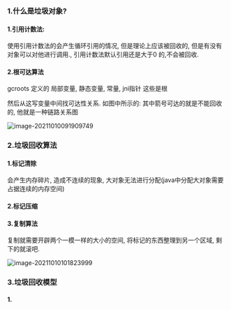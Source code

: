

### 1.什么是垃圾对象?

#### 1.引用计数法: 

使用引用计数法的会产生循环引用的情况, 但是理论上应该被回收的, 但是有没有对象可以对他进行调用., 引用计数法默认引用还是大于0 的,不会被回收.

#### 2.根可达算法

gcroots 定义的 局部变量, 静态变量, 常量, jni指针 这些是根

然后从这写变量中间找可达性关系. 如图中所示的: 其中箭号可达的就是不能回收的, 他就是一种链路关系图

![image-20211010091909749](https://cdn.jsdelivr.net/gh/hx1098/Algorithm@master/img/jvm/20211010101546.png)



### 2.垃圾回收算法

#### 1.标记清除

会产生内存碎片, 造成不连续的现象, 大对象无法进行分配(java中分配大对象需要占据连续的内存空间)

#### 2.标记压缩



#### 3.复制算法

复制就需要开辟两个一模一样的大小的空间, 将标记的东西整理到另一个区域, 剩下的就滚吧.

![image-20211010101823999](https://cdn.jsdelivr.net/gh/hx1098/Algorithm@master/img/jvm/20211010101824.png)



### 3.垃圾回收模型

#### 1.

